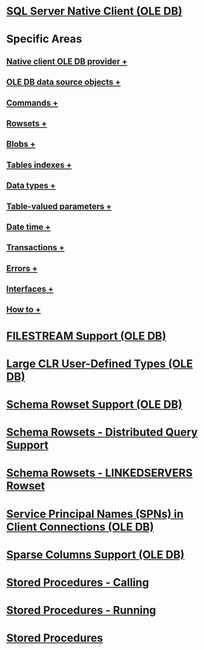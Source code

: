 # [SQL Server Native Client (OLE DB)](sql-server-native-client-ole-db.md)

# Specific Areas
## [Native client OLE DB provider +](../../../relational-databases/native-client-ole-db-provider/creating-a-sql-server-native-client-ole-db-provider-application.md)
## [OLE DB data source objects +](../../../relational-databases/native-client-ole-db-data-source-objects/data-source-objects-ole-db.md)
## [Commands +](../../../relational-databases/native-client-ole-db-commands/commands.md)
## [Rowsets +](../../../relational-databases/native-client-ole-db-rowsets/rowsets.md)
## [Blobs +](../../../relational-databases/native-client-ole-db-blobs/blobs-and-ole-objects.md)
## [Tables indexes +](../../../relational-databases/native-client-ole-db-tables-indexes/tables-and-indexes.md)
## [Data types +](../../../relational-databases/native-client-ole-db-data-types/data-types-ole-db.md)
## [Table-valued parameters +](../../../relational-databases/native-client-ole-db-table-valued-parameters/table-valued-parameters-ole-db.md)
## [Date time +](../../../relational-databases/native-client-ole-db-date-time/date-and-time-improvements-ole-db.md)
## [Transactions +](../../../relational-databases/native-client-ole-db-transactions/transactions.md)
## [Errors +](../../../relational-databases/native-client-ole-db-errors/errors.md)
## [Interfaces +](../../../relational-databases/native-client-ole-db-interfaces/sql-server-native-client-ole-db-interfaces.md)
## [How to +](../../../relational-databases/native-client-ole-db-how-to/ole-db-how-to-topics.md)

# [FILESTREAM Support (OLE DB)](filestream-support-ole-db.md)
# [Large CLR User-Defined Types (OLE DB)](large-clr-user-defined-types-ole-db.md)
# [Schema Rowset Support (OLE DB)](schema-rowset-support-ole-db.md)
# [Schema Rowsets - Distributed Query Support](schema-rowsets-distributed-query-support.md)
# [Schema Rowsets - LINKEDSERVERS Rowset](schema-rowsets-linkedservers-rowset.md)
# [Service Principal Names (SPNs) in Client Connections (OLE DB)](service-principal-names-spns-in-client-connections-ole-db.md)
# [Sparse Columns Support (OLE DB)](sparse-columns-support-ole-db.md)
# [Stored Procedures - Calling](stored-procedures-calling.md)
# [Stored Procedures - Running](stored-procedures-running.md)
# [Stored Procedures](stored-procedures.md)
